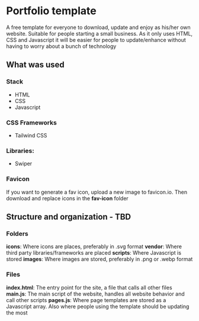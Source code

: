 

# Portfolio template

A free template for everyone to download, update and enjoy as his/her own website. Suitable for people starting a small business. As it only uses HTML, CSS and Javascript it will be easier for people to update/enhance without having to worry about a bunch of technology

## What was used

### Stack

* HTML
* CSS
* Javascript

### CSS Frameworks

* Tailwind CSS

### Libraries:

* Swiper

### Favicon

If you want to generate a fav icon, upload a new image to favicon.io. Then download and replace icons in the __fav-icon__ folder

## Structure and organization - TBD

### Folders

__icons__: Where icons are places, preferably in .svg format
__vendor__: Where third party libraries/frameworks are placed
__scripts__: Where Javascript is stored
__images__: Where images are stored, preferably in .png or .webp format

### Files

__index.html__: The entry point for the site, a file that calls all other files
__main.js__: The main script of the website, handles all website behavior and call other scripts
__pages.js__: Where page templates are stored as a Javascript array. Also where people using the template should be updating the most

